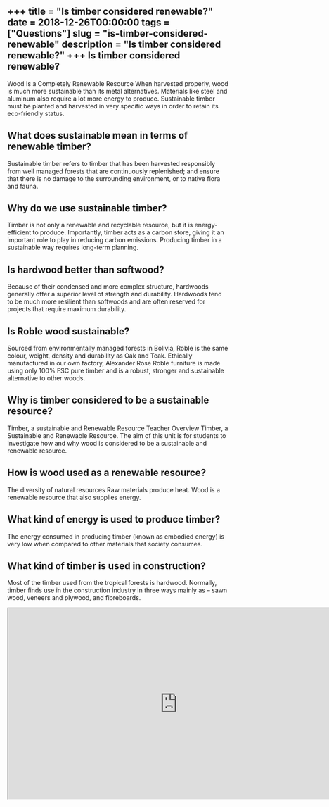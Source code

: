 +++
title = "Is timber considered renewable?"
date = 2018-12-26T00:00:00
tags = ["Questions"]
slug = "is-timber-considered-renewable"
description = "Is timber considered renewable?"
+++
Is timber considered renewable?
-------------------------------

Wood Is a Completely Renewable Resource When harvested properly, wood is much more sustainable than its metal alternatives. Materials like steel and aluminum also require a lot more energy to produce. Sustainable timber must be planted and harvested in very specific ways in order to retain its eco-friendly status.

What does sustainable mean in terms of renewable timber?
--------------------------------------------------------

Sustainable timber refers to timber that has been harvested responsibly from well managed forests that are continuously replenished; and ensure that there is no damage to the surrounding environment, or to native flora and fauna.

Why do we use sustainable timber?
---------------------------------

Timber is not only a renewable and recyclable resource, but it is energy-efficient to produce. Importantly, timber acts as a carbon store, giving it an important role to play in reducing carbon emissions. Producing timber in a sustainable way requires long-term planning.

Is hardwood better than softwood?
---------------------------------

Because of their condensed and more complex structure, hardwoods generally offer a superior level of strength and durability. Hardwoods tend to be much more resilient than softwoods and are often reserved for projects that require maximum durability.

Is Roble wood sustainable?
--------------------------

Sourced from environmentally managed forests in Bolivia, Roble is the same colour, weight, density and durability as Oak and Teak. Ethically manufactured in our own factory, Alexander Rose Roble furniture is made using only 100% FSC pure timber and is a robust, stronger and sustainable alternative to other woods.

Why is timber considered to be a sustainable resource?
------------------------------------------------------

Timber, a sustainable and Renewable Resource Teacher Overview Timber, a Sustainable and Renewable Resource. The aim of this unit is for students to investigate how and why wood is considered to be a sustainable and renewable resource.

How is wood used as a renewable resource?
-----------------------------------------

The diversity of natural resources Raw materials produce heat. Wood is a renewable resource that also supplies energy.

What kind of energy is used to produce timber?
----------------------------------------------

The energy consumed in producing timber (known as embodied energy) is very low when compared to other materials that society consumes.

What kind of timber is used in construction?
--------------------------------------------

Most of the timber used from the tropical forests is hardwood. Normally, timber finds use in the construction industry in three ways mainly as – sawn wood, veneers and plywood, and fibreboards.

<iframe allow="accelerometer; autoplay; clipboard-write; encrypted-media; gyroscope; picture-in-picture" allowfullscreen="" class="__youtube_prefs__  epyt-is-override  no-lazyload" data-no-lazy="1" data-origheight="433" data-origwidth="770" data-skipgform_ajax_framebjll="" height="433" id="_ytid_85163" loading="lazy" src="https://www.youtube.com/embed/hVxzGaaEg3Y?enablejsapi=1&autoplay=0&cc_load_policy=0&cc_lang_pref=&iv_load_policy=1&loop=0&modestbranding=0&rel=1&fs=1&playsinline=0&autohide=2&theme=dark&color=red&controls=1&" title="YouTube player" width="770"></iframe>